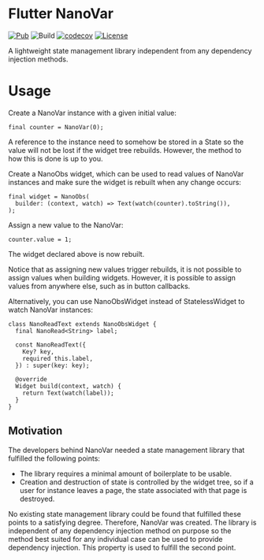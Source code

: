 # Flutter NanoVar

[![Pub](https://img.shields.io/pub/v/flutter_nano_var.svg)](https://pub.dev/packages/flutter_nano_var)
![Build](https://github.com/oborgen/nano_var/actions/workflows/build.yaml/badge.svg)
[![codecov](https://codecov.io/gh/oborgen/nano_var/branch/master/graph/badge.svg?token=M8RFX21Y49)](https://codecov.io/gh/oborgen/nano_var)
[![License](https://img.shields.io/badge/License-BSD%203--Clause-blue.svg)](https://opensource.org/licenses/BSD-3-Clause)

A lightweight state management library independent from any dependency
injection methods.

# Usage

Create a NanoVar instance with a given initial value:

```
final counter = NanoVar(0);
```

A reference to the instance need to somehow be stored in a State so the value
will not be lost if the widget tree rebuilds.
However, the method to how this is done is up to you.

Create a NanoObs widget, which can be used to read values of NanoVar instances
and make sure the widget is rebuilt when any change occurs:

```
final widget = NanoObs(
  builder: (context, watch) => Text(watch(counter).toString()),
);
```

Assign a new value to the NanoVar:

```
counter.value = 1;
```

The widget declared above is now rebuilt.

Notice that as assigning new values trigger rebuilds, it is not possible to
assign values when building widgets.
However, it is possible to assign values from anywhere else, such as in button
callbacks.

Alternatively, you can use NanoObsWidget instead of StatelessWidget to watch
NanoVar instances:

```
class NanoReadText extends NanoObsWidget {
  final NanoRead<String> label;

  const NanoReadText({
    Key? key,
    required this.label,
  }) : super(key: key);

  @override
  Widget build(context, watch) {
    return Text(watch(label));
  }
}
```

## Motivation

The developers behind NanoVar needed a state management library that fulfilled
the following points:

* The library requires a minimal amount of boilerplate to be usable.
* Creation and destruction of state is controlled by the widget tree, so if a
user for instance leaves a page, the state associated with that page is
destroyed.

No existing state management library could be found that fulfilled these points
to a satisfying degree.
Therefore, NanoVar was created. 
The library is independent of any dependency injection method on purpose so
the method best suited for any individual case can be used to provide
dependency injection.
This property is used to fulfill the second point.
